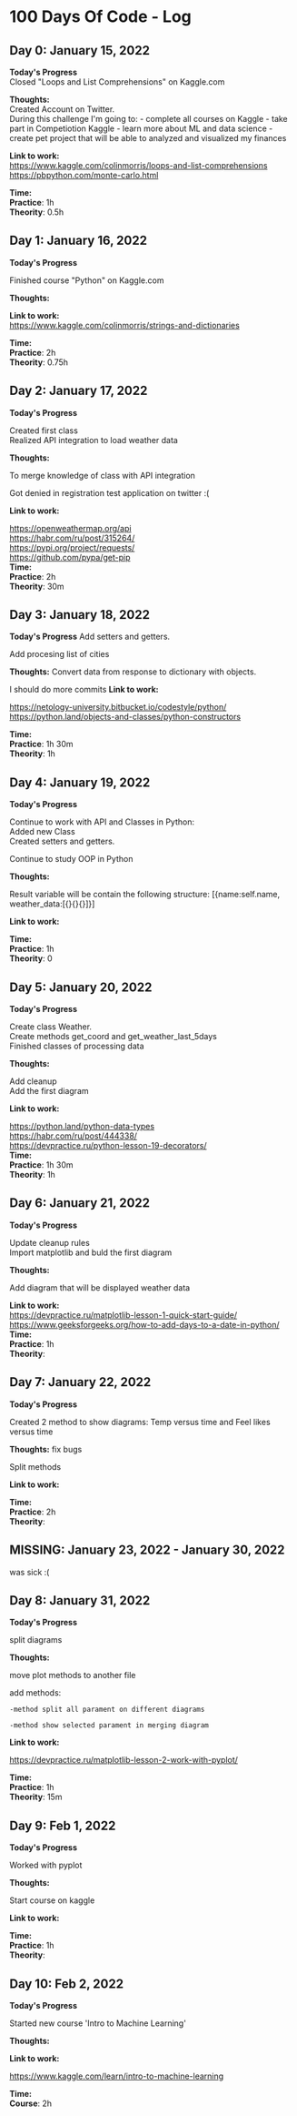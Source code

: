 # 100 Days Of Code - Log

## Day 0: January 15, 2022

**Today's Progress** </br>
Closed "Loops and List Comprehensions" on Kaggle.com 

**Thoughts:**</br>
Created Account on Twitter.</br>
During this challenge I'm going to:
    - complete all courses on Kaggle
    - take part in Competiotion Kaggle
    - learn more about ML and data science
    - create pet project that will be able to analyzed and visualized my finances


**Link to work:** </br>
https://www.kaggle.com/colinmorris/loops-and-list-comprehensions </br>
https://pbpython.com/monte-carlo.html

**Time:**</br>
**Practice**: 1h</br>
**Theority**: 0.5h 



## Day 1: January 16, 2022

**Today's Progress** 

Finished course "Python" on Kaggle.com 

**Thoughts:**

**Link to work:**  
https://www.kaggle.com/colinmorris/strings-and-dictionaries </br>

**Time:** </br>
**Practice**:  2h</br>
**Theority**: 0.75h 




## Day 2: January 17, 2022

**Today's Progress** 

Created first class</br>
Realized API integration to load weather data

**Thoughts:**

To merge knowledge of class with API integration

Got denied in registration test application on twitter :(

**Link to work:**  

https://openweathermap.org/api </br>
https://habr.com/ru/post/315264/ </br>
https://pypi.org/project/requests/ </br>
https://github.com/pypa/get-pip </br>
**Time:** </br>
**Practice**: 2h </br>
**Theority**:  30m




## Day 3: January 18, 2022

**Today's Progress** 
Add setters and getters. 

Add procesing list of cities

**Thoughts:**
Convert data from response to dictionary with objects.

I should do more commits
**Link to work:**  

https://netology-university.bitbucket.io/codestyle/python/ </br>
https://python.land/objects-and-classes/python-constructors </br>

**Time:** </br>
**Practice**: 1h 30m </br>
**Theority**:  1h



## Day 4: January 19, 2022

**Today's Progress** 

Continue to work with API and Classes in Python:</br>
    Added new Class</br>
    Created setters and getters. </br>

Continue to study OOP in Python

**Thoughts:**

Result variable will be contain the following structure: [{name:self.name, weather_data:[{}{}{}]}]</br>

**Link to work:**  

**Time:** </br>
**Practice**: 1h </br>
**Theority**: 0



## Day 5: January 20, 2022

**Today's Progress** 

Create class Weather.</br>
Create methods get_coord and get_weather_last_5days</br>
Finished classes of processing data</br>

**Thoughts:**

Add cleanup</br>
Add the first diagram</br>

**Link to work:**  

https://python.land/python-data-types</br>
https://habr.com/ru/post/444338/</br>
https://devpractice.ru/python-lesson-19-decorators/</br>
**Time:** </br>
**Practice**: 1h 30m </br>
**Theority**: 1h




## Day 6: January 21, 2022

**Today's Progress** 

Update cleanup rules</br>
Import matplotlib and buld the first diagram

**Thoughts:**

Add diagram that will be displayed weather data

**Link to work:**  
https://devpractice.ru/matplotlib-lesson-1-quick-start-guide/ </br>
https://www.geeksforgeeks.org/how-to-add-days-to-a-date-in-python/
**Time:** </br>
**Practice**: 1h </br>
**Theority**: 



## Day 7: January 22, 2022

**Today's Progress** 

Created 2 method to show diagrams: Temp versus time and Feel likes versus time
 
**Thoughts:**
fix bugs

 Split methods

**Link to work:**  
 
**Time:** </br>
**Practice**: 2h</br>
**Theority**: 

## MISSING: January 23, 2022 - January 30, 2022

was sick :(


## Day 8: January 31, 2022

**Today's Progress** 

 split diagrams 

**Thoughts:**

 move plot methods to another file

 add methods:

    -method split all parament on different diagrams
    
    -method show selected parament in merging diagram


**Link to work:**  
 
 https://devpractice.ru/matplotlib-lesson-2-work-with-pyplot/

**Time:** </br>
**Practice**: 1h</br>
**Theority**: 15m



## Day 9: Feb 1, 2022

**Today's Progress** 

Worked with pyplot

**Thoughts:**

Start course on kaggle


**Link to work:**  
 

**Time:** </br>
**Practice**: 1h</br>
**Theority**:



## Day 10: Feb 2, 2022

**Today's Progress** 

Started new course 'Intro to Machine Learning'

**Thoughts:**

**Link to work:**  
 
https://www.kaggle.com/learn/intro-to-machine-learning

**Time:** </br>
**Course**: 2h</br>
